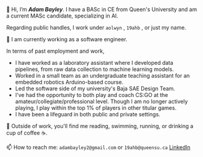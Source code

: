 👋 Hi, I’m <strong><em>Adam Bayley</em></strong>. I have a BASc in CE from Queen's University and am a current MASc candidate, specializing in AI.

Regarding public handles, I work under `aolwyn` , `19ahb` , or just my name.

🔨 I am currently working as a software engineer.

In terms of past employment and work,
<ul>
  <li>
    I have worked as a laboratory assistant where I developed data pipelines, from raw data collection to machine learning models. 
  </li>
  <li>
    Worked in a small team as an undergraduate teaching assistant for an embedded robotics Arduino-based course.
  </li>
  <li>
    Led the software side of my university's Baja SAE Design Team.
  </li>
  <li>
    I've had the opportunity to both play and coach CS:GO at the amateur/collegiate/professional level. Though I am no longer actively playing, I play within the top 1% of players in other titular games.
  </li>
  <li>
    I have been a lifeguard in both public and private settings.
  </li>
</ul> 

👀 Outside of work, you'll find me reading, swimming, running, or drinking a cup of coffee ☕.

📫 How to reach me: `adambayley2@gmail.com` or `19ahb@queensu.ca`
[LinkedIn](https://www.linkedin.com/in/adam-bayley-4b6611227)
 

<!---
aolwyn/aolwyn is a ✨ special ✨ repository because its `README.md` (this file) appears on your GitHub profile.
You can click the Preview link to take a look at your changes.
--->
